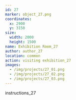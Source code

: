```yaml
---
id: 27
marker: object_27.png
coordinates:
  x: 2900
  y: 3150
size:
  width: 2000
  height: 1500
name: Exhibition Room_27
author: author_27
location: common
action: visiting exhibition_27
images:
  - /img/projects/27_01.png
  - /img/projects/27_02.png
  - /img/projects/27_03.png
---
```


instructions_27
